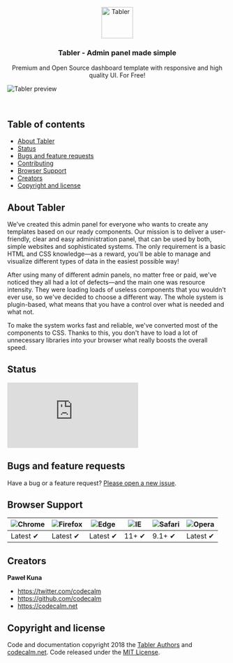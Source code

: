 <p align="center">
  <a href="https://tabler.github.io/">
    <img src="https://tabler.github.io/assets/images/logo-default.svg" alt="Tabler" width="72" height="72">
  </a>

  <h3 align="center">Tabler - Admin panel made simple</h3>

  <p align="center">
    Premium and Open Source dashboard template with responsive and high quality UI. For Free!
  </p>
</p>

![Tabler preview](https://tabler.github.io/assets/images/dashboard.png)

<br>

## Table of contents

- [About Tabler](#about-tabler)
- [Status](#status)
- [Bugs and feature requests](#bugs-and-feature-requests)
- [Contributing](#contributing)
- [Browser Support](#browser-support)
- [Creators](#creators)
- [Copyright and license](#copyright-and-license)


## About Tabler

We’ve created this admin panel for everyone who wants to create any templates based on our ready components. Our mission is to deliver a user-friendly, clear and easy administration panel, that can be used by both, simple websites and sophisticated systems. The only requirement is a basic HTML and CSS knowledge—as a reward, you'll be able to manage and visualize different types of data in the easiest possible way!

After using many of different admin panels, no matter free or paid, we've noticed they all had a lot of defects—and the main one was resource intensity.
They were loading loads of useless components that you wouldn't ever use, so we've decided to choose a different way. The whole system is plugin-based, what means that you have a control over what is needed and what not.

To make the system works fast and reliable, we've converted most of the components to CSS. Thanks to this, you don't have to load a lot of unnecessary libraries into your browser what really boosts the overall speed.


## Status

<!--[![Build Status](https://img.shields.io/travis/tabler/tabler/dev.svg)](https://travis-ci.org/tabler/tabler)-->
[![CSS gzip size](http://img.badgesize.io/tabler/tabler/dev/dist/assets/css/dashboard.min.css?compression=gzip&label=CSS+gzip+size)](https://github.com/twbs/bootstrap/tree/v4-dev/dist/css/bootstrap.min.css)

## Bugs and feature requests

Have a bug or a feature request? [Please open a new issue](https://github.com/tabler/tabler/issues/new).

## Browser Support

![Chrome](https://raw.github.com/alrra/browser-logos/master/src/chrome/chrome_48x48.png) | ![Firefox](https://raw.github.com/alrra/browser-logos/master/src/firefox/firefox_48x48.png) | ![Edge](https://raw.github.com/alrra/browser-logos/master/src/edge/edge_48x48.png) | ![IE](https://raw.github.com/alrra/browser-logos/master/src/archive/internet-explorer_9-11/internet-explorer_9-11_48x48.png) | ![Safari](https://raw.github.com/alrra/browser-logos/master/src/safari/safari_48x48.png) | ![Opera](https://raw.github.com/alrra/browser-logos/master/src/opera/opera_48x48.png)
--- | --- | --- | --- | --- | --- |
Latest ✔ | Latest ✔ | Latest ✔ | 11+ ✔ | 9.1+ ✔ | Latest ✔ |

## Creators

**Paweł Kuna**

- <https://twitter.com/codecalm>
- <https://github.com/codecalm>
- <https://codecalm.net>

## Copyright and license

Code and documentation copyright 2018 the [Tabler Authors](https://github.com/tabler/tabler/graphs/contributors) and [codecalm.net](https://codecalm.net). Code released under the [MIT License](https://github.com/tabler/tabler/blob/master/LICENSE).